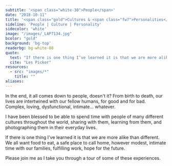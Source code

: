 ```yaml
---
subtitle: '<span class="white-30">People</span>'
date: "2018-10-11"
title: '<span class="gold">Cultures & <span class="fw7">Personalities</span> From Around The World</span>'
sideline: 'People | Culture | Personality'
sidecolor: 'white'
image: "/images/_LAP7134.jpg"
bcolor: "gold"
background: 'bg-top'
readerbg: bg-white-80
quote:
  text: "If there is one thing I’ve learned it is that we are more alike than different."
  cite: "Les Picker"
resources:
  - src: "images/*"
    title: ""
aliases:
---
```

In the end, it all comes down to people, doesn't it? From birth to death, our lives are intertwined with our fellow humans, for good and for bad. Complex, loving, dysfunctional, intimate... whatever. 

I have been blessed to be able to spend time with people of many different cultures throughout the world, sharing with them, learning from them, and photographing them in their everyday lives. 

If there is one thing I've learned it is that we are more alike than different. We all want food to eat, a safe place to call home, however modest, intimate time with our families, fulfilling work, hope for the future. 

Please join me as I take you through a tour of some of these experiences. 

